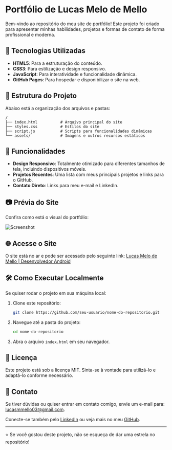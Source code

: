 # Portfólio de Lucas Melo de Mello

Bem-vindo ao repositório do meu site de portfólio! Este projeto foi criado para apresentar minhas habilidades, projetos e formas de contato de forma profissional e moderna.

## 🚀 Tecnologias Utilizadas

- **HTML5**: Para a estruturação do conteúdo.
- **CSS3**: Para estilização e design responsivo.
- **JavaScript**: Para interatividade e funcionalidade dinâmica.
- **GitHub Pages**: Para hospedar e disponibilizar o site na web.

## 🎨 Estrutura do Projeto

Abaixo está a organização dos arquivos e pastas:

```plaintext
/
├── index.html          # Arquivo principal do site
├── styles.css          # Estilos do site
├── script.js           # Scripts para funcionalidades dinâmicas
└── assets/             # Imagens e outros recursos estáticos
```

## 🌟 Funcionalidades

- **Design Responsivo**: Totalmente otimizado para diferentes tamanhos de tela, incluindo dispositivos móveis.
- **Projetos Recentes**: Uma lista com meus principais projetos e links para o GitHub.
- **Contato Direto**: Links para meu e-mail e LinkedIn.

## 📷 Prévia do Site

Confira como está o visual do portfólio:

![Screenshot]() <!-- Substitua pelo link de uma imagem real se possível -->

## 🌐 Acesse o Site

O site está no ar e pode ser acessado pelo seguinte link:
[Lucas Melo de Mello | Desenvolvedor Android](https://lucasmmello03.github.io/) <!-- Substitua pelo link correto do GitHub Pages -->

## 🛠️ Como Executar Localmente

Se quiser rodar o projeto em sua máquina local:

1. Clone este repositório:
   ```bash
   git clone https://github.com/seu-usuario/nome-do-repositorio.git
   ```
2. Navegue até a pasta do projeto:
   ```bash
   cd nome-do-repositorio
   ```
3. Abra o arquivo `index.html` em seu navegador.

## 📝 Licença

Este projeto está sob a licença MIT. Sinta-se à vontade para utilizá-lo e adaptá-lo conforme necessário.

## 📩 Contato

Se tiver dúvidas ou quiser entrar em contato comigo, envie um e-mail para: [lucasmmello03@gmail.com](mailto:lucasmmello03@gmail.com).

Conecte-se também pelo [LinkedIn](https://www.linkedin.com/in/mellolucas03/) ou veja mais no meu [GitHub](https://github.com/lucasmmello03).

---

⭐ Se você gostou deste projeto, não se esqueça de dar uma estrela no repositório!
